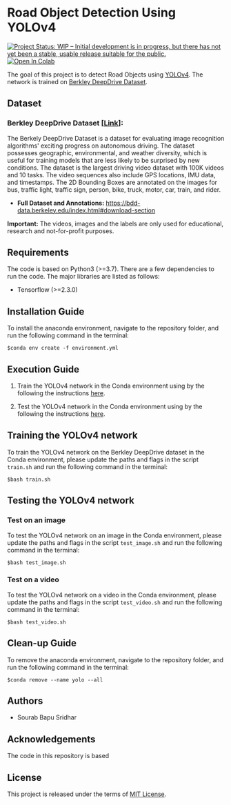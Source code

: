# Road Object Detection Using YOLOv4

[![Project Status: WIP – Initial development is in progress, but there has not yet been a stable, usable release suitable for the public.](https://www.repostatus.org/badges/latest/wip.svg)](https://www.repostatus.org/#wip) [![Open In Colab](https://colab.research.google.com/assets/colab-badge.svg)](https://colab.research.google.com/github/sourabbapusridhar/road-object-detection-using-yolov4/blob/master/colab/yolov4_bdd100k.ipynb)

The goal of this project is to detect Road Objects using [YOLOv4](https://github.com/AlexeyAB/darknet). The network is trained on [Berkley DeepDrive Dataset](https://bdd-data.berkeley.edu/).

## Dataset
### Berkley DeepDrive Dataset [[Link](https://bdd-data.berkeley.edu/index.html)]:
The Berkely DeepDrive Dataset is a dataset for evaluating image recognition algorithms' exciting progress on autonomous driving. The dataset possesses geographic, environmental, and weather diversity, which is useful for training models that are less likely to be surprised by new conditions. The dataset is the largest driving video dataset with 100K videos and 10 tasks. The video sequences also include GPS locations, IMU data, and timestamps. The 2D Bounding Boxes are annotated on the images for bus, traffic light, traffic sign, person, bike, truck, motor, car, train, and rider.

- **Full Dataset and Annotations:** https://bdd-data.berkeley.edu/index.html#download-section

**Important:** The videos, images and the labels are only used for educational, research and not-for-profit purposes.

## Requirements
The code is based on Python3 (>=3.7). There are a few dependencies to run the code. The major libraries are listed as follows:
* Tensorflow (>=2.3.0)

## Installation Guide
To install the anaconda environment, navigate to the repository folder, and run the following command in the terminal:

```
$conda env create -f environment.yml
```

## Execution Guide
1. Train the YOLOv4 network in the Conda environment using by the following the instructions [here](https://github.com/sourabbapusridhar/road-object-detection-using-yolov4#training-the-yolov4-network).

2. Test the YOLOv4 network in the Conda environment using by the following the instructions [here](https://github.com/sourabbapusridhar/road-object-detection-using-yolov4#testing-the-yolov4-network).

## Training the YOLOv4 network
To train the YOLOv4 network on the Berkley DeepDrive dataset in the Conda environment, please update the paths and flags in the script `train.sh` and run the following command in the terminal:

```
$bash train.sh
```

## Testing the YOLOv4 network
### Test on an image
To test the YOLOv4 network on an image in the Conda environment, please update the paths and flags in the script `test_image.sh` and run the following command in the terminal:

```
$bash test_image.sh
```

### Test on a video
To test the YOLOv4 network on a video in the Conda environment, please update the paths and flags in the script `test_video.sh` and run the following command in the terminal:

```
$bash test_video.sh
```

## Clean-up Guide
To remove the anaconda environment, navigate to the repository folder, and run the following command in the terminal:

```
$conda remove --name yolo --all
```

## Authors
* Sourab Bapu Sridhar

## Acknowledgements
The code in this repository is based 

## License
This project is released under the terms of [MIT License](LICENSE).

